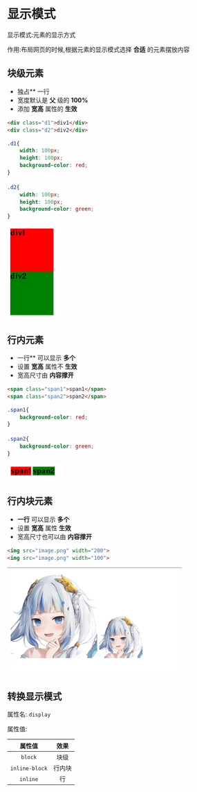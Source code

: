 # 显示模式

显示模式:元素的显示方式

作用:布局网页的时候,根据元素的显示模式选择 **合适** 的元素摆放内容

## 块级元素

* 独占** 一行
* 宽度默认是 **父** 级的 **100%**
* 添加 **宽高** 属性的 **生效**

```html
<div class="d1">div1</div>
<div class="d2">div2</div>
```

```css
.d1{
    width: 100px;
    height: 100px;
    background-color: red;
}

.d2{
    width: 100px;
    height: 100px;
    background-color: green;
}
```

![25-1](assets/25-1.png)

## 行内元素

* 一行** 可以显示 **多个**
* 设置 **宽高** 属性不 **生效**
* 宽高尺寸由 **内容撑开**

```html
<span class="span1">span1</span>
<span class="span2">span2</span>
```

```css
.span1{
    background-color: red;
}

.span2{
    background-color: green;
}
```

![25-2](assets/25-2.png)

## 行内块元素

* **一行** 可以显示 **多个**
* 设置 **宽高** 属性 **生效**
* 宽高尺寸也可以由 **内容撑开**

```html
<img src="image.png" width="200">
<img src="image.png" width="100">
```

![25-3](assets/25-3.png)

## 转换显示模式

属性名: `display`

属性值:

|     属性值     |  效果  |
| :------------: | :----: |
|    `block`     |  块级  |
| `inline-block` | 行内块 |
|    `inline`    |   行   |

